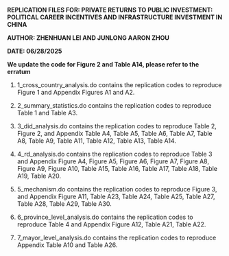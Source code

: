 **REPLICATION FILES FOR: PRIVATE RETURNS TO PUBLIC INVESTMENT: POLITICAL CAREER INCENTIVES AND INFRASTRUCTURE INVESTMENT IN CHINA**

**AUTHOR: ZHENHUAN LEI AND JUNLONG AARON ZHOU**

**DATE: 06/28/2025**

**We update the code for Figure 2 and Table A14, please refer to the erratum**


1. 1_cross_country_analysis.do contains the replication codes to reproduce Figure 1 and Appendix Figures A1 and A2.

2. 2_summary_statistics.do contains the replication codes to reproduce Table 1 and Table A3.

3. 3_did_analysis.do contains the replication codes to reproduce Table 2, Figure 2, and Appendix Table A4, Table A5, Table A6, Table A7, Table A8, Table A9, Table A11, Table A12, Table A13, Table A14.

4. 4_rd_analysis.do contains the replication codes to reproduce Table 3 and Appendix Figure A4, Figure A5, Figure A6, Figure A7, Figure A8, Figure A9, Figure A10, Table A15, Table A16, Table A17, Table A18, Table A19, Table A20.

5. 5_mechanism.do contains the replication codes to reproduce Figure 3, and Appendix Figure A11, Table A23, Table A24, Table A25, Table A27, Table A28, Table A29, Table A30.

6. 6_province_level_analysis.do contains the replication codes to reproduce Table 4 and Appendix Figure A12, Table A21, Table A22.

7. 7_mayor_level_analysis.do contains the replication codes to reproduce Appendix Table A10 and Table A26.
